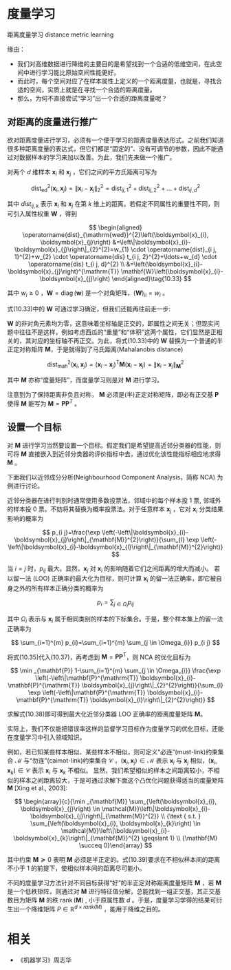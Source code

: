 

# 度量学习

距离度量学习 distance metric learning


缘由：

- 我们对高维数据进行降维的主要目的是希望找到一个合适的低维空间，在此空间中进行学习能比原始空间性能更好。
- 而此时，每个空间对应了在样本属性上定义的一个距离度量，也就是，寻找合适的空间，实质上就是在寻找一个合适的距离度量。
- 那么，为何不直接尝试“学习”出一个合适的距离度量呢？




## 对距离的度量进行推广

欲对距离度量进行学习，必须有一个便于学习的距离度量表达形式。之前我们知道很多种距离度量的表达式，但它们都是“固定的”、没有可调节的参数，因此不能通过对数据样本的学习来加以改善。为此，我们先来做一个推广。


对两个 $d$ 维样本 $\boldsymbol{x}_{i}$ 和 $\boldsymbol{x}_{j}$ ，它们之间的平方氏距离可写为

$$
\operatorname{dist}_{\mathrm{ed}}^{2}\left(\boldsymbol{x}_{i}, \boldsymbol{x}_{j}\right)=\left\|\boldsymbol{x}_{i}-\boldsymbol{x}_{j}\right\|_{2}^{2}=\operatorname{dist}_{i j, 1}^{2}+\operatorname{dist}_{i j, 2}^{2}+\ldots+\operatorname{dist}_{i j, d}^{2}
$$

其中 $d i s t_{i j, k}$ 表示 $\boldsymbol{x}_{i}$ 和 $\boldsymbol{x}_{j}$ 在第 $k$ 维上的距离。若假定不同属性的重要性不同，则可引入属性权重 $\mathbf{W}$ ，得到

$$
\begin{aligned} \operatorname{dist}_{\mathrm{wed}}^{2}\left(\boldsymbol{x}_{i}, \boldsymbol{x}_{j}\right) &=\left\|\boldsymbol{x}_{i}-\boldsymbol{x}_{j}\right\|_{2}^{2}=w_{1} \cdot \operatorname{dist}_{i j, 1}^{2}+w_{2} \cdot \operatorname{dis} t_{i j, 2}^{2}+\ldots+w_{d} \cdot \operatorname{dis} t_{i j, d}^{2} \\ &=\left(\boldsymbol{x}_{i}-\boldsymbol{x}_{j}\right)^{\mathrm{T}} \mathbf{W}\left(\boldsymbol{x}_{i}-\boldsymbol{x}_{j}\right) \end{aligned}\tag{10.33}
$$


其中 $w_{i} \geqslant 0$ ，$\mathbf{W}=\operatorname{diag}(\boldsymbol{w})$ 是一个对角矩阵，$(\mathbf{W})_{i i}=w_{i}$ 。


式(10.33)中的 $\mathbf{W}$ 可通过学习确定，但我们还能再往前走一步:

$\mathbf{W}$ 的非对角元素均为零，这意味着坐标轴是正交的，即属性之间无关；但现实问题中往往不是这样，例如考虑西瓜的“重量”和“体积”这两个属性，它们显然是正相关的，其对应的坐标轴不再正交。为此，将式(10.33)中的 $\mathbf{W}$ 替换为一个普通的半正定对称矩阵 $\mathbf{M}$，于是就得到了马氏距离(Mahalanobis distance)

$$
\operatorname{dist}_{\operatorname{mah}}^{2}\left(\boldsymbol{x}_{i}, \boldsymbol{x}_{j}\right)=\left(\boldsymbol{x}_{i}-\boldsymbol{x}_{j}\right)^{\mathrm{T}} \mathbf{M}\left(\boldsymbol{x}_{i}-\boldsymbol{x}_{j}\right)=\left\|\boldsymbol{x}_{i}-\boldsymbol{x}_{j}\right\|_{\mathbf{M}}^{2}
$$

其中  $\mathbf{M}$ 亦称“度量矩阵”，而度量学习则是对 $\mathbf{M}$ 进行学习。

注意到为了保持距离非负且对称， $\mathbf{M}$ 必须是(半)正定对称矩阵，即必有正交基  $\mathbf{P}$ 使得  $\mathbf{M}$ 能写为 $\mathbf{M}=\mathbf{P} \mathbf{P}^{T}$ 。




## 设置一个目标

对 $\mathbf{M}$ 进行学习当然要设置一个目标。假定我们是希望提高近邻分类器的性能，则可将 $\mathbf{M}$ 直接嵌入到近邻分类器的评价指标中去，通过优化该性能指标相应地求得 $\mathbf{M}$ 。

下面我们以近邻成分分析(Neighbourhood Component Analysis，简称 NCA) 为例进行讨论。

近邻分类器在进行判别时通常使用多数投票法，邻域中的每个样本投 1 票, 邻域外的样本投 0 票。不妨将其替换为概率投票法。对于任意样本 $\boldsymbol{x}_{j}$ ，它对 $\boldsymbol{x}_{i}$ 分类结果影响的概率为

$$
p_{i j}=\frac{\exp \left(-\left\|\boldsymbol{x}_{i}-\boldsymbol{x}_{j}\right\|_{\mathbf{M}}^{2}\right)}{\sum_{l} \exp \left(-\left\|\boldsymbol{x}_{i}-\boldsymbol{x}_{l}\right\|_{\mathbf{M}}^{2}\right)}
$$



当 $i=j$ 时，$p_{ij}$ 最大。显然，$\boldsymbol{x}_{j}$ 对 $\boldsymbol{x}_{i}$ 的影响随着它们之间距离的增大而减小。 若以留一法 (LOO) 正确率的最大化为目标，则可计算 $\boldsymbol{x}_{i}$ 的留一法正确率，即它被自身之外的所有样本正确分类的概率为

$$
p_{i}=\sum_{j \in \Omega_{i}} p_{i j}
$$

其中 $\Omega_i$ 表示与 $\boldsymbol{x}_{i}$ 属于相同类别的样本的下标集合。于是，整个样本集上的留一法正确率为

$$
\sum_{i=1}^{m} p_{i}=\sum_{i=1}^{m} \sum_{j \in \Omega_{i}} p_{i j}
$$


将式(10.35)代入(10.37)，再考虑到 $\mathbf{M}=\mathbf{P} \mathbf{P}^{\mathrm{T}}$，则 NCA 的优化目标为

$$
\min _{\mathbf{P}} 1-\sum_{i=1}^{m} \sum_{j \in \Omega_{i}} \frac{\exp \left(-\left\|\mathbf{P}^{\mathrm{T}} \boldsymbol{x}_{i}-\mathbf{P}^{\mathrm{T}} \boldsymbol{x}_{j}\right\|_{2}^{2}\right)}{\sum_{l} \exp \left(-\left\|\mathbf{P}^{\mathrm{T}} \boldsymbol{x}_{i}-\mathbf{P}^{\mathrm{T}} \boldsymbol{x}_{l}\right\|_{2}^{2}\right)}
$$

求解式(10.38)即可得到最大化近邻分类器 LOO 正确率的距离度量矩阵 $\mathbf{M}$。









实际上，我们不仅能把错误率这样的监督学习目标作为度量学习的优化目标，还能在度量学习中引入领域知识。

例如，若已知某些样本相似、某些样本不相似，则可定义“必连”(must-link)约束集合 $\mathcal{M}$ 与“勿连”(caimot-link)约束集合 $\mathcal{C}$ ，$\left(\boldsymbol{x}_{i}, \boldsymbol{x}_{j}\right) \in \mathcal{M}$  表示 $\boldsymbol{x}_{i}$ 与 $\boldsymbol{x}_{j}$ 相似，$\left(\boldsymbol{x}_{i}, \boldsymbol{x}_{k}\right) \in \mathcal{C}$ 表示 $\boldsymbol{x}_{i}$ 与 $\boldsymbol{x}_{k}$ 不相似。 显然，我们希望相似的样本之间距离较小，不相似的样本之间距离较大，于是可通过求解下面这个凸优化问题获得适当的度量矩阵 $\mathbf{M}$ [Xing et al., 2003]:

$$
\begin{array}{c}{\min _{\mathbf{M}} \sum_{\left(\boldsymbol{x}_{i}, \boldsymbol{x}_{j}\right) \in \mathcal{M}}\left\|\boldsymbol{x}_{i}-\boldsymbol{x}_{j}\right\|_{\mathrm{M}}^{2}} \\ {\text { s.t. } \sum_{\left(\boldsymbol{x}_{i}, \boldsymbol{x}_{k}\right) \in \mathcal{M}}\left\|\boldsymbol{x}_{i}-\boldsymbol{x}_{k}\right\|_{\mathbf{M}}^{2} \geqslant 1} \\ {\mathbf{M} \succeq 0}\end{array}
$$

其中约束 $\mathbf{M} \succeq 0$ 表明 $\mathbf{M}$ 必须是半正定的。式(10.39)要求在不相似样本间的距离不小于 1 的前提下，使相似样本间的距离尽可能小。


不同的度量学习方法针对不同目标获得“好”的半正定对称距离度量矩阵 $\mathbf{M}$ ，若 $\mathbf{M}$ 是一个低秩矩阵，则通过对 $\mathbf{M}$ 进行特征值分解，总能找到一组正交基，其正交基数目为矩阵 $\mathbf{M}$ 的秩 $\operatorname{rank}(\mathbf{M})$ , 小于原属性数 $d$ 。于是，度量学习学得的结果可衍生出一个降维矩阵 $P\in\mathbb{R}^{d\times rank(M)}$ ，能用于降维之目的。









# 相关

- 《机器学习》周志华
